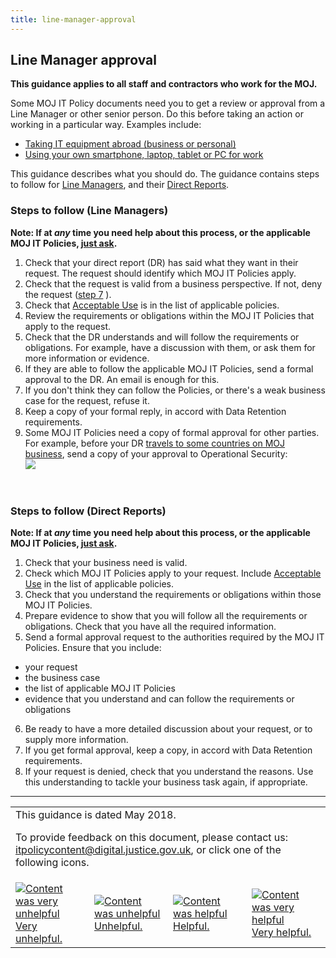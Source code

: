 ```yaml
---
title: line-manager-approval
---
```


## Line Manager approval

<b>This guidance applies to all staff and contractors who work for the MOJ.</b>

Some MOJ IT Policy documents need you to get a review or approval from a Line Manager or other senior person. Do this before taking an action or working in a particular way. Examples include:

- [Taking IT equipment abroad (business or personal)](https://intranet.justice.gov.uk/guidance/security/it-computer-security/taking-it-equipment-abroad-business-or-personal/)
- [Using your own smartphone, laptop, tablet or PC for work](https://intranet.justice.gov.uk/guidance/security/it-computer-security/ict-security-policy-framework/using-your-own-smartphone-laptop-tablet-or-pc-for-work/)

This guidance describes what you should do. The guidance contains steps to follow for [Line Managers](#steps-to-follow-line-managers), and their [Direct Reports](#steps-to-follow-direct-reports).

<a id="steps-to-follow-line-managers"></a>

### Steps to follow (Line Managers)

<b>Note: If at _any_ time you need help about this process, or the applicable MOJ IT Policies, [just ask](mailto:itpolicycontent+line-manager-approval@digital.justice.gov.uk?subject=line-manager-approval).</b>

1. Check that your direct report (DR) has said what they want in their request. The request should identify which MOJ IT Policies apply.
2. Check that the request is valid from a business perspective. If not, deny the request ([step 7](#step7) ).
3. Check that [Acceptable Use](https://intranet.justice.gov.uk/guidance/security/it-computer-security/acceptable-use/) is in the list of applicable policies.
4. Review the requirements or obligations within the MOJ IT Policies that apply to the request.
5. Check that the DR understands and will follow the requirements or obligations. For example, have a discussion with them, or ask them for more information or evidence.
6. If they are able to follow the applicable MOJ IT Policies, send a formal approval to the DR. An email is enough for this.
7. <a id="step7"></a>If you don't think they can follow the Policies, or there's a weak business case for the request, refuse it.
8. Keep a copy of your formal reply, in accord with Data Retention requirements.
9. Some MOJ IT Policies need a copy of formal approval for other parties. For example, before your DR [travels to some countries on MOJ business]((https://intranet.justice.gov.uk/guidance/security/it-computer-security/taking-it-equipment-abroad-business-or-personal/)), send a copy of your approval to Operational Security:<br/>![](https://s3-eu-west-2.amazonaws.com/intranet-prod-storage-1dvcquh7kophi/uploads/2018/05/c210534c474fcf88f5303ed6aa7dccee.gif)

<p>&nbsp;</p>

<a id="steps-to-follow-direct-reports"></a>

### Steps to follow (Direct Reports)

<b>Note: If at _any_ time you need help about this process, or the applicable MOJ IT Policies, [just ask](mailto:itpolicycontent+line-manager-approval@digital.justice.gov.uk?subject=line-manager-approval).</b>

1. Check that your business need is valid.
2. Check which MOJ IT Policies apply to your request. Include [Acceptable Use](https://intranet.justice.gov.uk/guidance/security/it-computer-security/acceptable-use/) in the list of applicable policies.
3. Check that you understand the requirements or obligations within those MOJ IT Policies.
4. Prepare evidence to show that you will follow all the requirements or obligations. Check that you have all the required information.
5. Send a formal approval request to the authorities required by the MOJ IT Policies. Ensure that you include:
  - your request
  - the business case
  - the list of applicable MOJ IT Policies
  - evidence that you understand and can follow the requirements or obligations
6. Be ready to have a more detailed discussion about your request, or to supply more information.
7. If you get formal approval, keep a copy, in accord with Data Retention requirements.
8. If your request is denied, check that you understand the reasons. Use this understanding to tackle your business task again, if appropriate.

---

<table>
<tr><td colspan='4'>This guidance is dated May 2018.
<p>
To provide feedback on this document, please contact us: <a href="mailto:itpolicycontent+line-manager-approval@digital.justice.gov.uk?subject=line-manager-approval">itpolicycontent@digital.justice.gov.uk</a>, or click one of the following icons.</p></td></tr>
<tr>
<td width='25%'><a href="mailto:itpolicycontent+line-manager-approval-2@digital.justice.gov.uk?subject=line-manager-approval-2"><img src="https://s3-eu-west-2.amazonaws.com/intranet-prod-storage-1dvcquh7kophi/uploads/2018/04/DoubleCross.gif" alt="Content was very unhelpful">Very unhelpful.</a></td>
<td width='25%'><a href="mailto:itpolicycontent+line-manager-approval-1@digital.justice.gov.uk?subject=line-manager-approval-1"><img src="https://s3-eu-west-2.amazonaws.com/intranet-prod-storage-1dvcquh7kophi/uploads/2018/04/Cross.gif" alt="Content was unhelpful">Unhelpful.</a></td>
<td width='25%'><a href="mailto:itpolicycontent+line-manager-approval+1@digital.justice.gov.uk?subject=line-manager-approval+1"><img src="https://s3-eu-west-2.amazonaws.com/intranet-prod-storage-1dvcquh7kophi/uploads/2018/04/Tick.gif" alt="Content was helpful">Helpful.</a></td>
<td width='25%'><a href="mailto:itpolicycontent+line-manager-approval+2@digital.justice.gov.uk?subject=line-manager-approval+2"><img src="https://s3-eu-west-2.amazonaws.com/intranet-prod-storage-1dvcquh7kophi/uploads/2018/04/DoubleTick.gif" alt="Content was very helpful">Very helpful.</a></td>
</table>